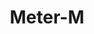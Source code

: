 ---
title: "Meter-M"

categories: ['']

tags: ['Meter']

arwords: 'متر'

arexps: []

enwords: ['Meter-M']

enexps: []

arlexicons: 'م'

enlexicons: 'M'

authors: ['Ruqayya Roshdy']

translators: ['']

citations: 'العربية والذكاء الاصطناعي'

sources: 'مركز الملك عبدالله بن عبدالعزيز الدولي لخدمة اللغة العربية'

word: "true"

slug: ""
---